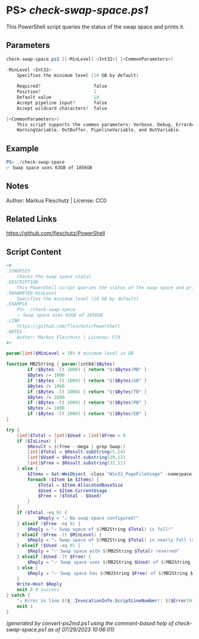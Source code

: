 PS> *check-swap-space.ps1*
====================

This PowerShell script queries the status of the swap space and prints it.

Parameters
----------
```powershell
check-swap-space.ps1 [[-MinLevel] <Int32>] [<CommonParameters>]

-MinLevel <Int32>
    Specifies the minimum level (10 GB by default)
    
    Required?                    false
    Position?                    1
    Default value                10
    Accept pipeline input?       false
    Accept wildcard characters?  false

[<CommonParameters>]
    This script supports the common parameters: Verbose, Debug, ErrorAction, ErrorVariable, WarningAction, 
    WarningVariable, OutBuffer, PipelineVariable, and OutVariable.
```

Example
-------
```powershell
PS> ./check-swap-space
✅ Swap space uses 63GB of 1856GB

```

Notes
-----
Author: Markus Fleschutz | License: CC0

Related Links
-------------
https://github.com/fleschutz/PowerShell

Script Content
--------------
```powershell
<#
.SYNOPSIS
	Checks the swap space status
.DESCRIPTION
	This PowerShell script queries the status of the swap space and prints it.
.PARAMETER MinLevel
	Specifies the minimum level (10 GB by default)
.EXAMPLE
	PS> ./check-swap-space
	✅ Swap space uses 63GB of 1856GB
.LINK
	https://github.com/fleschutz/PowerShell
.NOTES
	Author: Markus Fleschutz | License: CC0
#>

param([int]$MinLevel = 10) # minimum level in GB

function MB2String { param([int64]$Bytes)
        if ($Bytes -lt 1000) { return "$($Bytes)MB" }
        $Bytes /= 1000
        if ($Bytes -lt 1000) { return "$($Bytes)GB" }
        $Bytes /= 1000
        if ($Bytes -lt 1000) { return "$($Bytes)TB" }
        $Bytes /= 1000
        if ($Bytes -lt 1000) { return "$($Bytes)PB" }
        $Bytes /= 1000
        if ($Bytes -lt 1000) { return "$($Bytes)EB" }
}

try {
	[int]$Total = [int]$Used = [int]$Free = 0
	if ($IsLinux) {
		$Result = $(free --mega | grep Swap:)
		[int]$Total = $Result.subString(5,14)
		[int]$Used = $Result.substring(20,13)
		[int]$Free = $Result.substring(32,11)
	} else {
		$Items = Get-WmiObject -class "Win32_PageFileUsage" -namespace "root\CIMV2" -computername localhost 
		foreach ($Item in $Items) { 
			$Total = $Item.AllocatedBaseSize
			$Used = $Item.CurrentUsage
			$Free = ($Total - $Used)
		} 
	}
	if ($Total -eq 0) {
        	$Reply = "⚠️ No swap space configured!"
	} elseif ($Free -eq 0) {
		$Reply = "⚠️ Swap space of $(MB2String $Total) is full!"
	} elseif ($Free -lt $MinLevel) {
		$Reply = "⚠️ Swap space of $(MB2String $Total) is nearly full ($(MB2String $Free) free)!"
	} elseif ($Used -eq 0) {
		$Reply = "✅ Swap space with $(MB2String $Total) reserved"
	} elseif ($Used -lt $Free) {
		$Reply = "✅ Swap space uses $(MB2String $Used) of $(MB2String $Total)"
	} else {
		$Reply = "✅ Swap space has $(MB2String $Free) of $(MB2String $Total) free"
	}
	Write-Host $Reply
	exit 0 # success
} catch {
	"⚠️ Error in line $($_.InvocationInfo.ScriptLineNumber): $($Error[0])"
	exit 1
}
```

*(generated by convert-ps2md.ps1 using the comment-based help of check-swap-space.ps1 as of 07/29/2023 10:06:01)*
